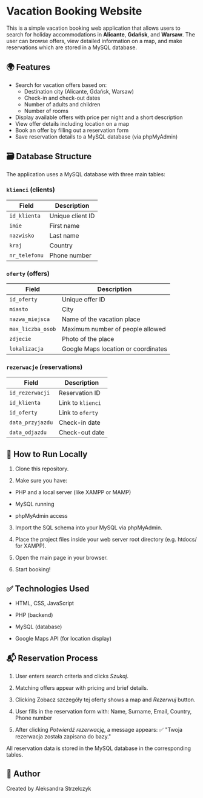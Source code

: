 # Vacation Booking Website

This is a simple vacation booking web application that allows users to search for holiday accommodations in **Alicante**, **Gdańsk**, and **Warsaw**. The user can browse offers, view detailed information on a map, and make reservations which are stored in a MySQL database.

## 🌍 Features

- Search for vacation offers based on:
  - Destination city (Alicante, Gdańsk, Warsaw)
  - Check-in and check-out dates
  - Number of adults and children
  - Number of rooms
- Display available offers with price per night and a short description
- View offer details including location on a map
- Book an offer by filling out a reservation form
- Save reservation details to a MySQL database (via phpMyAdmin)

## 🗃️ Database Structure

The application uses a MySQL database with three main tables:

### `klienci` (clients)
| Field         | Description        |
|---------------|--------------------|
| `id_klienta`  | Unique client ID   |
| `imie`        | First name         |
| `nazwisko`    | Last name          |
| `kraj`        | Country            |
| `nr_telefonu` | Phone number       |

### `oferty` (offers)
| Field              | Description                         |
|--------------------|-------------------------------------|
| `id_oferty`        | Unique offer ID                     |
| `miasto`           | City                                |
| `nazwa_miejsca`    | Name of the vacation place          |
| `max_liczba_osob`  | Maximum number of people allowed    |
| `zdjecie`          | Photo of the place                  |
| `lokalizacja`      | Google Maps location or coordinates |

### `rezerwacje` (reservations)
| Field             | Description            |
|-------------------|------------------------|
| `id_rezerwacji`   | Reservation ID         |
| `id_klienta`      | Link to `klienci`      |
| `id_oferty`       | Link to `oferty`       |
| `data_przyjazdu`  | Check-in date          |
| `data_odjazdu`    | Check-out date         |

## 🧪 How to Run Locally

1. Clone this repository.

2. Make sure you have:

- PHP and a local server (like XAMPP or MAMP)

- MySQL running

- phpMyAdmin access

3. Import the SQL schema into your MySQL via phpMyAdmin.

4. Place the project files inside your web server root directory (e.g. htdocs/ for XAMPP).

5. Open the main page in your browser.

6. Start booking!

## ✅ Technologies Used

- HTML, CSS, JavaScript

- PHP (backend)

- MySQL (database)

- Google Maps API (for location display)

## 📬 Reservation Process

1. User enters search criteria and clicks *Szukaj*.

2. Matching offers appear with pricing and brief details.

3. Clicking Zobacz szczegóły tej oferty shows a map and *Rezerwuj* button.

4. User fills in the reservation form with: Name, Surname, Email, Country, Phone number

5. After clicking  *Potwierdź rezerwację*, a message appears:
✅ "Twoja rezerwacja została zapisana do bazy."

All reservation data is stored in the MySQL database in the corresponding tables.

## 👤 Author

Created by Aleksandra Strzelczyk
